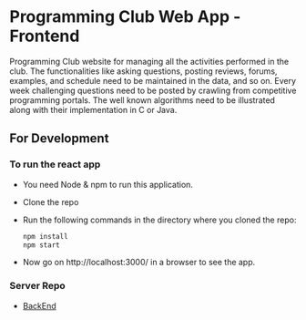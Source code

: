 
# Programming Club Web App - Frontend

Programming Club website for managing all the activities performed in the club.
The functionalities like asking questions, posting reviews, forums, examples, and schedule need
to be maintained in the data, and so on. Every week challenging questions need to be posted by
crawling from competitive programming portals. The well known algorithms need to be
illustrated along with their implementation in C or Java.


## For Development

### To run the react app

- You need Node & npm to run this application.
- Clone the repo
- Run the following commands in the directory where you cloned the repo:

  ```bash
  npm install
  npm start
  ```

- Now go on http://localhost:3000/ in a browser to see the app.

### Server Repo 

- [BackEnd](https://github.com/Mann23/27-Programming-Club-BackEnd)
